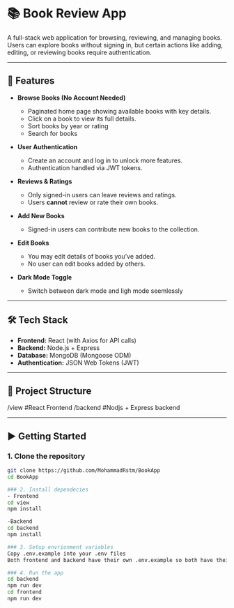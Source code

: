 # 📚 Book Review App

A full-stack web application for browsing, reviewing, and managing books.  
Users can explore books without signing in, but certain actions like adding, editing, or reviewing books require authentication.  

---

## 🚀 Features

- **Browse Books (No Account Needed)**  
  - Paginated home page showing available books with key details.  
  - Click on a book to view its full details.  
  - Sort books by year or rating
  - Search for books

- **User Authentication**  
  - Create an account and log in to unlock more features.  
  - Authentication handled via JWT tokens.  

- **Reviews & Ratings**  
  - Only signed-in users can leave reviews and ratings.  
  - Users **cannot** review or rate their own books.  

- **Add New Books**  
  - Signed-in users can contribute new books to the collection.  

- **Edit Books**  
  - You may edit details of books you’ve added.  
  - No user can edit books added by others. 

- **Dark Mode Toggle**
  - Switch between dark mode and ligh mode seemlessly

---

## 🛠️ Tech Stack

- **Frontend:** React (with Axios for API calls)  
- **Backend:** Node.js + Express  
- **Database:** MongoDB (Mongoose ODM)  
- **Authentication:** JSON Web Tokens (JWT)  

---

## 📂 Project Structure

/view #React Frontend
/backend #Nodjs + Express backend

---

## ▶️ Getting Started

### 1. Clone the repository
```bash
git clone https://github.com/MohammadRstm/BookApp
cd BookApp

### 2. Install dependecies
- Frontend
cd view
npm install

-Backend
cd backend
npm install

### 3. Setup envrionment variables 
Copy .env.example into your .env files
Both frontend and backend have their own .env.example so both have their own .env file

### 4. Run the app
cd backend 
npm run dev
cd frontend 
npm run dev

